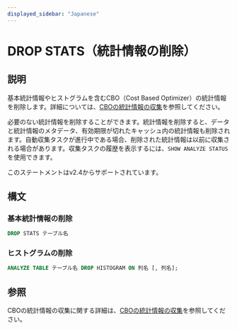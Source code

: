 ```yaml
---
displayed_sidebar: "Japanese"
---
```


# DROP STATS（統計情報の削除）

## 説明

基本統計情報やヒストグラムを含むCBO（Cost Based Optimizer）の統計情報を削除します。詳細については、[CBOの統計情報の収集](../../../using_starrocks/Cost_based_optimizer.md#basic-statistics)を参照してください。

必要のない統計情報を削除することができます。統計情報を削除すると、データと統計情報のメタデータ、有効期限が切れたキャッシュ内の統計情報も削除されます。自動収集タスクが進行中である場合、削除された統計情報は以前に収集される場合があります。収集タスクの履歴を表示するには、`SHOW ANALYZE STATUS` を使用できます。

このステートメントはv2.4からサポートされています。

## 構文

### 基本統計情報の削除

```SQL
DROP STATS テーブル名
```

### ヒストグラムの削除

```SQL
ANALYZE TABLE テーブル名 DROP HISTOGRAM ON 列名 [, 列名];
```

## 参照

CBOの統計情報の収集に関する詳細は、[CBOの統計情報の収集](../../../using_starrocks/Cost_based_optimizer.md)を参照してください。